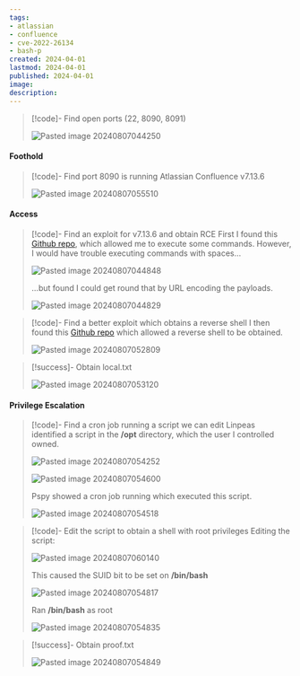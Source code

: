 ```yaml
---
tags:
- atlassian
- confluence
- cve-2022-26134
- bash-p
created: 2024-04-01
lastmod: 2024-04-01
published: 2024-04-01
image:
description: 
---
```

>[!code]- Find open ports (22, 8090, 8091)
>
>![Pasted image 20240807044250](Pasted%20image%2020240807044250.png)
#### Foothold

>[!code]- Find port 8090 is running Atlassian Confluence v7.13.6
>
>![Pasted image 20240807055510](Pasted%20image%2020240807055510.png)
#### Access

>[!code]- Find an exploit for v7.13.6 and obtain RCE
>First I found this [Github repo](https://github.com/Habib0x0/CVE-2022-26134), which allowed me to execute some commands. However, I would have trouble executing commands with spaces...
>
>![Pasted image 20240807044848](Pasted%20image%2020240807044848.png)
>
>...but found I could get round that by URL encoding the payloads.
>
>![Pasted image 20240807044829](Pasted%20image%2020240807044829.png)

>[!code]- Find a better exploit which obtains a reverse shell
>I then found this [Github repo](https://github.com/jbaines-r7/through_the_wire) which allowed a reverse shell to be obtained.
>
>![Pasted image 20240807052809](Pasted%20image%2020240807052809.png)

>[!success]- Obtain local.txt
>
>![Pasted image 20240807053120](Pasted%20image%2020240807053120.png)
#### Privilege Escalation

>[!code]- Find a cron job running a script we can edit
>Linpeas identified a script in the **/opt** directory, which the user I controlled owned.
>
>![Pasted image 20240807054252](Pasted%20image%2020240807054252.png)
>
>![Pasted image 20240807054600](Pasted%20image%2020240807054600.png)
>
>Pspy showed a cron job running which executed this script.
>
>![Pasted image 20240807054518](Pasted%20image%2020240807054518.png)

>[!code]- Edit the script to obtain a shell with root privileges
>Editing the script:
>
>![Pasted image 20240807060140](Pasted%20image%2020240807060140.png)
>
>This caused the SUID bit to be set on **/bin/bash**
>
>![Pasted image 20240807054817](Pasted%20image%2020240807054817.png)
>
>Ran **/bin/bash** as root
>
>![Pasted image 20240807054835](Pasted%20image%2020240807054835.png)

>[!success]- Obtain proof.txt
>
>![Pasted image 20240807054849](Pasted%20image%2020240807054849.png)


